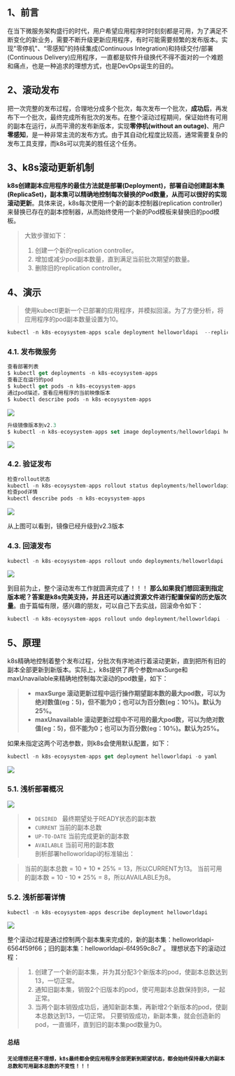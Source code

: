 ## 1、前言
在当下微服务架构盛行的时代，用户希望应用程序时时刻刻都是可用，为了满足不断变化的新业务，需要不断升级更新应用程序，有时可能需要频繁的发布版本。实现"零停机"、“零感知”的持续集成(Continuous Integration)和持续交付/部署(Continuous Delivery)应用程序，一直都是软件升级换代不得不面对的一个难题和痛点，也是一种追求的理想方式，也是DevOps诞生的目的。
## 2、滚动发布
把一次完整的发布过程，合理地分成多个批次，每次发布一个批次，**成功后**，再发布下一个批次，最终完成所有批次的发布。在整个滚动过程期间，保证始终有可用的副本在运行，从而平滑的发布新版本，实现**零停机(without an outage)**、用户**零感知**，是一种非常主流的发布方式。由于其自动化程度比较高，通常需要复杂的发布工具支撑，而k8s可以完美的胜任这个任务。 
## 3、k8s滚动更新机制
**k8s创建副本应用程序的最佳方法就是部署(Deployment)，部署自动创建副本集(ReplicaSet)，副本集可以精确地控制每次替换的Pod数量，从而可以很好的实现滚动更新**。具体来说，k8s每次使用一个新的副本控制器(replication controller)来替换已存在的副本控制器，从而始终使用一个新的Pod模板来替换旧的pod模板。
>大致步骤如下：
>1. 创建一个新的replication controller。
>2. 增加或减少pod副本数量，直到满足当前批次期望的数量。
>3. 删除旧的replication controller。

## 4、演示
>使用kubectl更新一个已部署的应用程序，并模拟回滚。为了方便分析，将应用程序的pod副本数量设置为10。
```javascript
kubectl -n k8s-ecoysystem-apps scale deployment helloworldapi  --replicas=10
```
### 4.1. 发布微服务
```javascript
查看部署列表
$ kubectl get deployments -n k8s-ecoysystem-apps
查看正在运行的pod
$ kubectl get pods -n k8s-ecoysystem-apps
通过pod描述，查看应用程序的当前映像版本
$ kubectl describe pods -n k8s-ecoysystem-apps
```

![](https://images2018.cnblogs.com/blog/1082769/201804/1082769-20180410154409814-1314131317.png)

```javascript
升级镜像版本到v2.3
$ kubectl -n k8s-ecoysystem-apps set image deployments/helloworldapi helloworldapi=registry.wuling.com/justmine/helloworldapi:v2.3
```

![](https://images2018.cnblogs.com/blog/1082769/201804/1082769-20180410154935764-1314470605.png)

### 4.2. 验证发布
```javascript
检查rollout状态
kubectl -n k8s-ecoysystem-apps rollout status deployments/helloworldapi 
检查pod详情
kubectl describe pods -n k8s-ecoysystem-apps
```

![](https://images2018.cnblogs.com/blog/1082769/201804/1082769-20180410160924346-999250417.png)

从上图可以看到，镜像已经升级到v2.3版本
### 4.3. 回滚发布
```javascript
kubectl -n k8s-ecoysystem-apps rollout undo deployments/helloworldapi 
```
![](https://images2018.cnblogs.com/blog/1082769/201804/1082769-20180410162257177-338903127.png)

到目前为止，整个滚动发布工作就圆满完成了！！！
**那么如果我们想回滚到指定版本呢？答案是k8s完美支持，并且还可以通过资源文件进行配置保留的历史版次量**。由于篇幅有限，感兴趣的朋友，可以自己下去实战，回滚命令如下：
```javascript
kubectl -n k8s-ecoysystem-apps rollout undo deployment/helloworldapi  --to-revision=<版次>
```
## 5、原理
k8s精确地控制着整个发布过程，分批次有序地进行着滚动更新，直到把所有旧的副本全部更新到新版本。实际上，k8s提供了两个参数maxSurge和maxUnavailable来精确地控制每次滚动的pod数量，如下：
>* **maxSurge 滚动更新过程中运行操作期望副本数的最大pod数，可以为绝对数值(eg：5)，但不能为0；也可以为百分数(eg：10%)。默认为25%。**
>* **maxUnavailable  滚动更新过程中不可用的最大pod数，可以为绝对数值(eg：5)，但不能为0；也可以为百分数(eg：10%)。默认为25%。**

如果未指定这两个可选参数，则k8s会使用默认配置，如下：
```javascript
kubectl -n k8s-ecoysystem-apps get deployment helloworldapi -o yaml
```

![](https://images2018.cnblogs.com/blog/1082769/201804/1082769-20180410174631074-750818831.png)

### 5.1. 浅析部署概况
![](https://images2018.cnblogs.com/blog/1082769/201804/1082769-20180410164244911-1200541035.png)

>* `DESIRED`    最终期望处于READY状态的副本数   
>* `CURRENT`   当前的副本总数    
>* `UP-TO-DATE`   当前完成更新的副本数   
>* `AVAILABLE`   当前可用的副本数     
剖析部署helloworldapi的标准输出：

>当前的副本总数 = 10 + 10 * 25% = 13，所以CURRENT为13。
>当前可用的副本数 = 10 - 10 * 25% = 8，所以AVAILABLE为8。
### 5.2. 浅析部署详情
```javascript
kubectl -n k8s-ecoysystem-apps describe deployment helloworldapi  
```
![](https://images2018.cnblogs.com/blog/1082769/201804/1082769-20180410171712425-955953191.png)

整个滚动过程是通过控制两个副本集来完成的，新的副本集：helloworldapi-6564f59f66；旧的副本集：helloworldapi-6f4959c8c7 。
理想状态下的滚动过程：
>1. 创建了一个新的副本集，并为其分配3个新版本的pod，使副本总数达到13，一切正常。
>2. 通知旧副本集，销毁2个旧版本的pod，使可用副本总数保持到8，一起正常。
>3. 当两个副本销毁成功后，通知新副本集，再新增2个新版本的pod，使副本总数达到13，一切正常。
>只要销毁成功，新副本集，就会创造新的pod，一直循环，直到旧的副本集pod数量为0。
#### 总结
**`无论理想还是不理想，k8s最终都会使应用程序全部更新到期望状态，都会始终保持最大的副本总数和可用副本总数的不变性！！！`**
